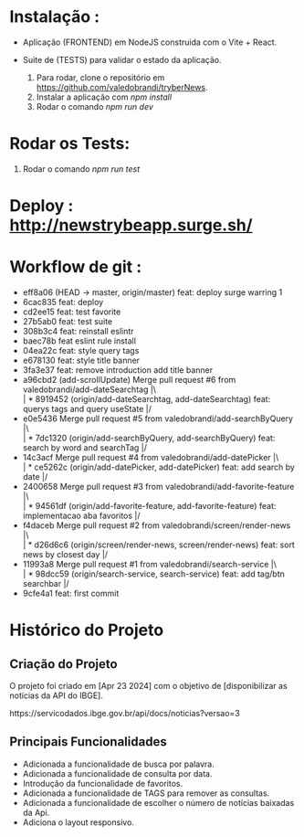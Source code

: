 # Instalação :

- Aplicação (FRONTEND) em NodeJS construida com o Vite + React.
- Suite de (TESTS) para validar o estado da aplicação.

  1. Para rodar, clone o repositório em https://github.com/valedobrandi/tryberNews.
  2. Instalar a aplicação com <i>npm install</i>
  3. Rodar o comando <i>npm run dev</i>

# Rodar os Tests:

1. Rodar o comando <i>npm run test</i>

# Deploy : http://newstrybeapp.surge.sh/


# Workflow de git :

* eff8a06 (HEAD -> master, origin/master) feat: deploy surge warring 1
* 6cac835 feat: deploy
* cd2ee15 feat: test favorite
* 27b5ab0 feat: test suite
* 308b3c4 feat: reinstall eslintr
* baec78b feat eslint rule install
* 04ea22c feat: style query tags
* e678130 feat: style title banner
* 3fa3e37 feat: remove introduction add title banner
*   a96cbd2 (add-scrollUpdate) Merge pull request #6 from valedobrandi/add-dateSearchtag
|\  
| * 8919452 (origin/add-dateSearchtag, add-dateSearchtag) feat: querys tags and query useState
|/  
*   e0e5436 Merge pull request #5 from valedobrandi/add-searchByQuery
|\  
| * 7dc1320 (origin/add-searchByQuery, add-searchByQuery) feat: search by word and searchTag
|/  
*   14c3acf Merge pull request #4 from valedobrandi/add-datePicker
|\  
| * ce5262c (origin/add-datePicker, add-datePicker) feat: add search by date
|/  
*   2400658 Merge pull request #3 from valedobrandi/add-favorite-feature
|\  
| * 94561df (origin/add-favorite-feature, add-favorite-feature) feat: implementacao aba favoritos
|/  
*   f4daceb Merge pull request #2 from valedobrandi/screen/render-news
|\  
| * d26d6c6 (origin/screen/render-news, screen/render-news) feat: sort news by closest day
|/  
*   11993a8 Merge pull request #1 from valedobrandi/search-service
|\  
| * 98dcc59 (origin/search-service, search-service) feat: add tag/btn searchbar
|/  
* 9cfe4a1 feat: first commit

# Histórico do Projeto

## Criação do Projeto

O projeto foi criado em [Apr 23 2024] com o objetivo de [disponibilizar as notícias da API do IBGE].
<p>https://servicodados.ibge.gov.br/api/docs/noticias?versao=3<p>

## Principais Funcionalidades

-  Adicionada a funcionalidade de busca por palavra.
-  Adicionada a funcionalidade de consulta por data.
-  Introdução da funcionalidade de favoritos.
-  Adicionada a funcionalidade de TAGS para remover as consultas.
-  Adicionada a funcionalidade de escolher o número de notícias baixadas da Api.
-  Adiciona o layout responsivo.


